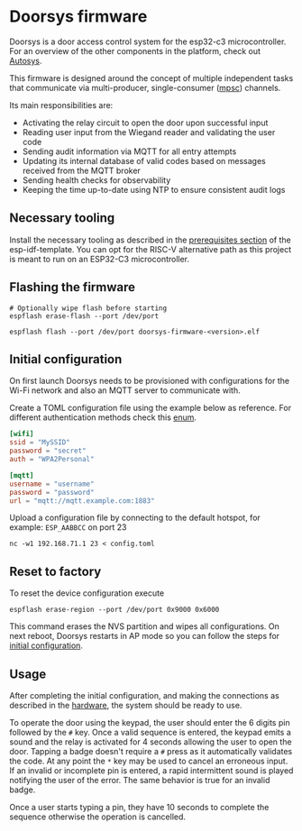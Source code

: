<!-- vim: set tw=80: -->

# Doorsys firmware

Doorsys is a door access control system for the esp32-c3 microcontroller. For an
overview of the other components in the platform, check out
[Autosys](https://github.com/fabiojmendes/autosys).

This firmware is designed around the concept of multiple independent tasks that
communicate via multi-producer, single-consumer
([mpsc](https://doc.rust-lang.org/std/sync/mpsc/index.html)) channels.

Its main responsibilities are:

- Activating the relay circuit to open the door upon successful input
- Reading user input from the Wiegand reader and validating the user code
- Sending audit information via MQTT for all entry attempts
- Updating its internal database of valid codes based on messages received from
  the MQTT broker
- Sending health checks for observability
- Keeping the time up-to-date using NTP to ensure consistent audit logs

## Necessary tooling

Install the necessary tooling as described in the
[prerequisites section](https://github.com/esp-rs/esp-idf-template#prerequisites)
of the esp-idf-template. You can opt for the RISC-V alternative path as this
project is meant to run on an ESP32-C3 microcontroller.

## Flashing the firmware

```shell
# Optionally wipe flash before starting
espflash erase-flash --port /dev/port

espflash flash --port /dev/port doorsys-firmware-<version>.elf
```

## Initial configuration

On first launch Doorsys needs to be provisioned with configurations for the
Wi-Fi network and also an MQTT server to communicate with.

Create a TOML configuration file using the example below as reference. For
different authentication methods check this
[enum](https://github.com/esp-rs/embedded-svc/blob/d4d86fcbc69f8a0a41b9ad735824c6ce22b1febe/src/wifi.rs#L28).

```toml
[wifi]
ssid = "MySSID"
password = "secret"
auth = "WPA2Personal"

[mqtt]
username = "username"
password = "password"
url = "mqtt://mqtt.example.com:1883"
```

Upload a configuration file by connecting to the default hotspot, for example:
`ESP_AABBCC` on port 23

```shell
nc -w1 192.168.71.1 23 < config.toml
```

## Reset to factory

To reset the device configuration execute

```shell
espflash erase-region --port /dev/port 0x9000 0x6000
```

This command erases the NVS partition and wipes all configurations. On next
reboot, Doorsys restarts in AP mode so you can follow the steps for
[initial configuration](#initial-configuration).

## Usage

After completing the initial configuration, and making the connections as
described in the [hardware](https://github.com/fabiojmendes/doorsys-hardware),
the system should be ready to use.

To operate the door using the keypad, the user should enter the 6 digits pin
followed by the `#` key. Once a valid sequence is entered, the keypad emits a
sound and the relay is activated for 4 seconds allowing the user to open the
door. Tapping a badge doesn't require a `#` press as it automatically validates
the code. At any point the `*` key may be used to cancel an erroneous input. If
an invalid or incomplete pin is entered, a rapid intermittent sound is played
notifying the user of the error. The same behavior is true for an invalid badge.

Once a user starts typing a pin, they have 10 seconds to complete the sequence
otherwise the operation is cancelled.
